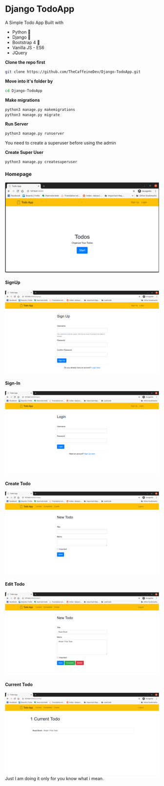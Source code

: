 # Django TodoApp
A  Simple Todo App Built with


- Python 🐍
- Django 🎸
- Bootstrap 4 🌈
- Vanilla JS - ES6
- JQuery



**Clone the repo first**

```sh
git clone https://github.com/TheCaffeineDev/Django-TodoApp.git
```

**Move into it's folder by**

```sh
cd Django-TodoApp
```

**Make migrations**

```sh
python3 manage.py makemigrations
python3 manage.py migrate
```

**Run Server**

```sh
python3 manage.py runserver 
```

You need to create a superuser before using the admin

**Create Super User**

```
python3 manage.py createsuperuser
```

### Homepage

![](./imgs/home.png)

#### SignUp

![](./imgs/signup.png)

#### Sign-In

![](./imgs/login.png)

#### Create Todo

![](./imgs/createtodo.png)

#### Edit Todo

![](./imgs/editTodo.png)

#### Current Todo

![](./imgs/currentTodo.png)
Just I am doing it only for you know what i mean.

